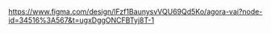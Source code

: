 https://www.figma.com/design/lFzf1BaunysvVQU69Qd5Ko/agora-vai?node-id=34516%3A567&t=ugxDggONCFBTyj8T-1

